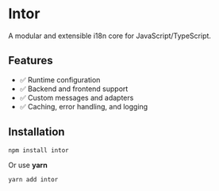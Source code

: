 # Intor

A modular and extensible i18n core for JavaScript/TypeScript.

## Features

- ✅ Runtime configuration
- ✅ Backend and frontend support
- ✅ Custom messages and adapters
- ✅ Caching, error handling, and logging

## Installation

```bash
npm install intor
```

Or use **yarn**

```bash
yarn add intor
```
